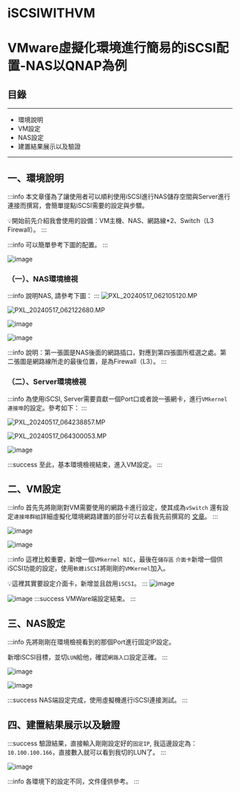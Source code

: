 # iSCSIWITHVM

# VMware虛擬化環境進行簡易的iSCSI配置-NAS以QNAP為例

## 目錄
---
- 環境說明
- VM設定
- NAS設定
- 建置結果展示以及驗證
---

## 一、環境說明
:::info
本文章僅為了讓使用者可以順利使用iSCSI進行NAS儲存空間與Server進行連接而撰寫，會簡單提點iSCSI需要的設定與步驟。

:bulb:開始前先介紹我會使用的設備：VM主機、NAS、網路線*2、Switch（L3 Firewall）。
:::


:::info
可以簡單參考下圖的配置。
:::

![image](https://hackmd.io/_uploads/Sk9CDuVXA.png)


### （一）、NAS環境檢視
:::info
說明NAS, 請參考下圖：
:::
![PXL_20240517_062105120.MP](https://hackmd.io/_uploads/BJgGtOVXR.jpg)

![PXL_20240517_062122680.MP](https://hackmd.io/_uploads/SJIMY_4XA.jpg)

![image](https://hackmd.io/_uploads/SJQPqtEX0.png)


![image](https://hackmd.io/_uploads/SJtR5_NXA.png)



:::info
說明：第一張圖是NAS後面的網路插口，對應到第四張圖所框選之處。第二張圖是網路線所走的最後位置，是為Firewall（L3）。
:::


### （二）、Server環境檢視
:::info
為使用iSCSI, Server需要貢獻一個Port口或者說一張網卡，進行`VMkernel 連接埠`的設定。參考如下：
:::

![PXL_20240517_064238857.MP](https://hackmd.io/_uploads/Syp3hu4QR.jpg)

![PXL_20240517_064300053.MP](https://hackmd.io/_uploads/SJjpn_NQA.jpg)

![image](https://hackmd.io/_uploads/HJsC2OV7C.png)

:::success
至此，基本環境檢視結束，進入VM設定。
:::

## 二、VM設定

:::info
首先先將剛剛對VM需要使用的網路卡進行設定，使其成為`vSwitch` 還有設定`連接埠群組`詳細虛擬化環境網路建置的部分可以去看我先前撰寫的 [文章](https://hackmd.io/@JANALEXEI88/BybM5slm0)。
:::

![image](https://hackmd.io/_uploads/SJDWJF47R.png)

![image](https://hackmd.io/_uploads/SkxaJtNQA.png)

:::info
這裡比較重要，新增一個`VMkernel NIC`，最後在`儲存區` `介面卡`新增一個供iSCSI功能的設定，使用`軟體iSCSI`將剛剛的`VMKernel`加入。

:bulb:這裡其實要設定介面卡，新增並且啟用`iSCSI`。
:::
![image](https://hackmd.io/_uploads/H1SXeFE7R.png)

![image](https://hackmd.io/_uploads/Hk3sgFE7A.png)
:::success
VMWare端設定結束。
:::


## 三、NAS設定
:::info
先將剛剛在環境檢視看到的那個Port進行固定IP設定。

新增iSCSI目標，並切`LUN`給他，確認`網路入口`設定正確。
:::


![image](https://hackmd.io/_uploads/SkHizK4m0.png)

![image](https://hackmd.io/_uploads/S16FEY4mC.png)


:::success
NAS端設定完成，使用虛擬機進行iSCSI連接測試。
:::



## 四、建置結果展示以及驗證

:::success
驗證結果，直接輸入剛剛設定好的`固定IP`, 我這邊設定為：`10.100.100.166`，直接數入就可以看到我切的LUN了。
:::


![image](https://hackmd.io/_uploads/ryPjIKVmA.png)



:::info
各環境下的設定不同，文件僅供參考。
:::
